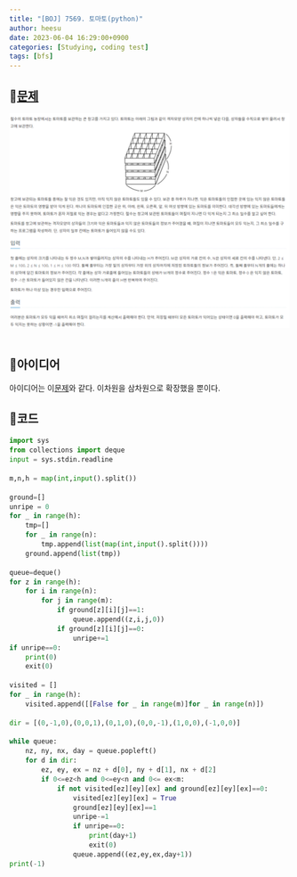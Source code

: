 ```yaml
---
title: "[BOJ] 7569. 토마토(python)"
author: heesu
date: 2023-06-04 16:29:00+0900
categories: [Studying, coding test]
tags: [bfs]
---
```

## 📌[문제](https://www.acmicpc.net/problem/7569)
![Alt text](https://raw.githubusercontent.com/skagmltn7/practice_coding_test/66948afda3c72cae3c49b99f7bc99c528e367835/BOJ/img/problem_7569.PNG)
<br><br>

## 💪아이디어<br>
아이디어는 이[문제](https://skagmltn7.github.io/posts/BOJ_7576/)와 같다. 이차원을 삼차원으로 확장했을 뿐이다.<br>
## 🥂코드

```python
import sys
from collections import deque
input = sys.stdin.readline

m,n,h = map(int,input().split())

ground=[]
unripe = 0
for _ in range(h):
    tmp=[]
    for _ in range(n):
        tmp.append(list(map(int,input().split())))
    ground.append(list(tmp))

queue=deque()
for z in range(h):
    for i in range(n):
        for j in range(m):
            if ground[z][i][j]==1:
                queue.append((z,i,j,0))
            if ground[z][i][j]==0:
                unripe+=1
if unripe==0: 
    print(0)
    exit(0)

visited = []
for _ in range(h):
    visited.append([[False for _ in range(m)]for _ in range(n)])

dir = [(0,-1,0),(0,0,1),(0,1,0),(0,0,-1),(1,0,0),(-1,0,0)]

while queue:
    nz, ny, nx, day = queue.popleft()
    for d in dir:
        ez, ey, ex = nz + d[0], ny + d[1], nx + d[2]
        if 0<=ez<h and 0<=ey<n and 0<= ex<m:
            if not visited[ez][ey][ex] and ground[ez][ey][ex]==0:
                visited[ez][ey][ex] = True
                ground[ez][ey][ex]==1
                unripe-=1
                if unripe==0:
                    print(day+1)
                    exit(0)
                queue.append((ez,ey,ex,day+1))
print(-1)
```